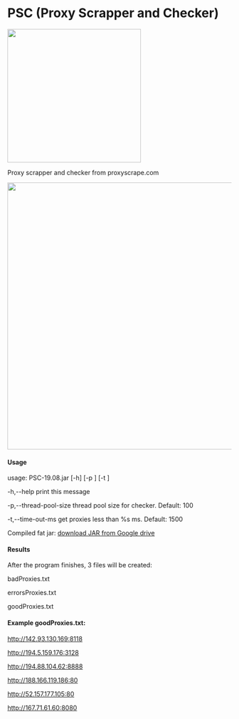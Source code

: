 # PSC (Proxy Scrapper and Checker)

<img src="https://imgur.com/N0qmKAx.png" width="300"/>

Proxy scrapper and checker from proxyscrape.com

<img src="https://imgur.com/3SUSIrb.gif" width="600"/>

#### Usage
usage: PSC-19.08.jar [-h] [-p <arg>] [-t <arg>]

 -h,--help                     print this message
 
 -p,--thread-pool-size <arg>   thread pool size for checker. Default: 100
 
 -t,--time-out-ms <arg>        get proxies less than %s ms. Default: 1500
 
 Compiled fat jar: <a href="https://drive.google.com/file/d/1lodEyQS6yLZm9BZJH0nq5_V0bB7OOhNw/view?usp=sharing">download JAR from Google drive</a>

#### Results
After the program finishes, 3 files will be created:

badProxies.txt

errorsProxies.txt

goodProxies.txt

#### Example goodProxies.txt:

http://142.93.130.169:8118

http://194.5.159.176:3128

http://194.88.104.62:8888

http://188.166.119.186:80

http://52.157.177.105:80

http://167.71.61.60:8080
